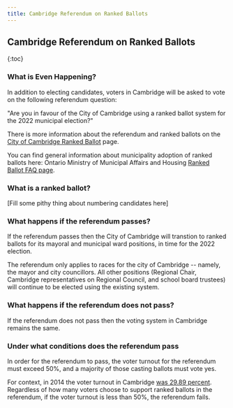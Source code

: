 ```yaml
---
title: Cambridge Referendum on Ranked Ballots
---
```


Cambridge Referendum on Ranked Ballots 
--------------------------------------

{:toc}

### What is Even Happening?

In addition to electing candidates, voters in Cambridge will be asked
to vote on the following referendum question: 

<p class="bigtext">"Are you in favour of the City of Cambridge using a
ranked ballot system for the 2022 municipal election?"</p>

There is more information about the referendum and
ranked ballots on the [City of Cambridge Ranked
Ballot](https://www.cambridge.ca/en/learn-about/ranked-ballot-voting.aspx)
page. 

You can find general information about municipality adoption of ranked
ballots here: Ontario Ministry of Municipal
Affairs and Housing [Ranked Ballot FAQ
page](http://www.mah.gov.on.ca/Page11122.aspx). 


### What is a ranked ballot? 

[Fill some pithy thing about numbering candidates here]

### What happens if the referendum passes?

If the referendum passes then the City of Cambridge will transtion to
ranked ballots for its mayoral and municipal ward positions, in time
for the 2022 election.

The referendum only applies to races for the city of Cambridge --
namely, the mayor and city councillors. All other positions (Regional
Chair, Cambridge representatives on Regional Council, and school board
trustees) will continue to be elected using the existing system. 


### What happens if the referendum does not pass?

If the referendum does not pass then the voting system in Cambridge
remains the same.  

### Under what conditions does the referendum pass

In order for the referendum to pass, the voter turnout for the
referendum must exceed 50%, and a majority of those casting ballots
must vote yes. 

For context, in 2014 the voter turnout in Cambridge [was 29.89
percent](http://www.cbc.ca/news/canada/kitchener-waterloo/voter-turnout-in-waterloo-region-stagnant-overall-1.2815625). 
Regardless of how many voters choose to support ranked ballots in the
referendum, if the voter turnout is less than 50%, the referendum
fails. 




